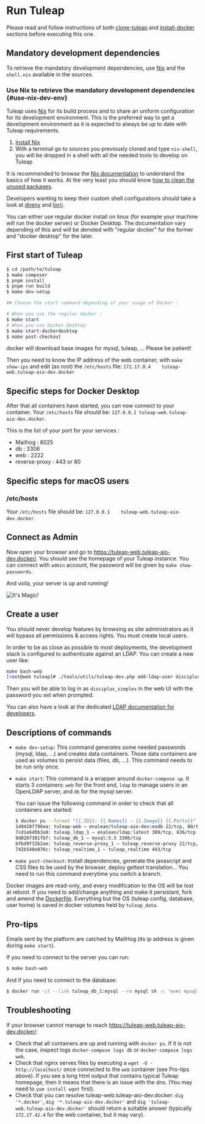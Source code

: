# Run Tuleap

Please read and follow instructions of both
[clone-tuleap](./clone-tuleap.md) and
[install-docker](./install-docker.md) sections before executing
this one.

## Mandatory development dependencies

To retrieve the mandatory development dependencies, use
[Nix](https://nixos.org/) and the `shell.nix` available in the sources.

### Use Nix to retrieve the mandatory development dependencies {#use-nix-dev-env}

Tuleap uses [Nix](https://nixos.org/) for its build process and to share
an uniform configuration for its development environment. This is the
preferred way to get a development environment as it is expected to
always be up to date with Tuleap requirements.

1.  [Install Nix](https://nixos.org/download.html)
2.  With a terminal go to sources you previously cloned and type
    `nix-shell`, you will be dropped in a shell with all the needed
    tools to develop on Tuleap

It is recommended to browse the [Nix
documentation](https://nixos.org/manual/nix/unstable/introduction.html)
to understand the basics of how it works. At the very least you should
know [how to clean the unused
packages](https://nixos.org/manual/nix/unstable/command-ref/nix-collect-garbage.html).

Developers wanting to keep their custom shell configurations should take
a look at [direnv](https://direnv.net/) and
[lorri](https://github.com/nix-community/lorri).

You can either use regular docker install on linux (for example your machine will run the docker server) or Docker Desktop. The documentation vary depending of this and will be denoted with "regular docker" for the former and "docker desktop" for the later.

## First start of Tuleap

``` bash
$ cd /path/to/tuleap
$ make composer
$ pnpm install
$ pnpm run build
$ make dev-setup

## Choose the start command depending of your usage of Docker :

# When you use the regular docker :
$ make start
# When you use Docker Desktop
$ make start-dockerdesktop
$ make post-checkout
```

docker will download base images for mysql, tuleap, ... Please be
patient!

Then you need to know the IP address of the web container, with
`make show-ips` and edit (as root) the `/etc/hosts` file:
`172.17.0.4    tuleap-web.tuleap-aio-dev.docker`

## Specific steps for Docker Desktop

After that all containers have started, you can now connect to your container.
Your `/etc/hosts` file should be: `127.0.0.1 tuleap-web.tuleap-aio-dev.docker`.

This is the list of your port for your services :

- Mailhog : 8025
- db : 3306
- web : 2222
- reverse-proxy : 443 or 80

## Specific steps for macOS users

### /etc/hosts

Your `/etc/hosts` file should be:
`127.0.0.1    tuleap-web.tuleap-aio-dev.docker`.

## Connect as Admin

Now open your browser and go to
<https://tuleap-web.tuleap-aio-dev.docker/>. You should see the homepage
of your Tuleap instance. You can connect with `admin` account, the
password will be given by `make show-passwords`.

And voila, your server is up and running!

![It\'s Magic!](../images/its-Magic.gif)

## Create a user

You should never develop features by browsing as site administrators as it will bypass
all permissions & access rights. You must create local users.

In order to be as close as possible to most deployments, the development stack is configured
to authenticate against an LDAP. You can create a new user like:

```bash
make bash-web
[root@web tuleap]# ./tools/utils/tuleap-dev.php add-ldap-user disciplus_simplex "Disciplus Simplex" ds@example.com
```

Then you will be able to log in as `disciplus_simplex` in the web UI with the password you set when prompted.

You can also have a look at the dedicated [LDAP documentation for developers](./../ldap.md).

## Descriptions of commands

-   `make dev-setup`: This command generates some needed passwords
    (mysql, ldap, ...) and creates data containers. Those data
    containers are used as volumes to persist data (files, db, ...).
    This command needs to be run only once.

-   `make start`: This command is a wrapper around `docker-compose up`.
    It starts 3 containers: `web` for the front end, `ldap` to manage
    users in an OpenLDAP server, and `db` for the mysql server.

    You can issue the following command in order to check that all
    containers are started:

    ``` bash
    $ docker ps --format "{{.ID}}: {{.Names}} — {{.Image}} {{.Ports}}"
    149428f796ea: tuleap-web — enalean/tuleap-aio-dev:nodb 22/tcp, 80/tcp, 443/tcp
    7cd1e645b3a9: tuleap_ldap_1 — enalean/ldap:latest 389/tcp, 636/tcp
    9d026f381fbf: tuleap_db_1 — mysql:5.5 3306/tcp
    bfbd9f32b2ae: tuleap_reverse-proxy_1 — tuleap_reverse-proxy 22/tcp, 80/tcp, 443/tcp
    742b540e876c: tuleap_realtime_1 — tuleap_realtime 443/tcp
    ```

-   `make post-checkout`: Install dependencies, generate the javascript
    and CSS files to be used by the browser, deploy gettext
    translation\... You need to run this command everytime you switch a
    branch.

Docker images are read-only, and every modification to the OS will be
lost at reboot. If you need to add/change anything and make it
persistant, fork and amend the
[Dockerfile](https://hub.docker.com/r/enalean/tuleap-aio-dev/).
Everything but the OS (tuleap config, database, user home) is saved in
docker volumes held by `tuleap_data`.

## Pro-tips

Emails sent by the platform are catched by MailHog (its ip address is
given during `make start`).

If you need to connect to the server you can run:

``` bash
$ make bash-web
```

And if you need to connect to the database:

``` bash
$ docker run -it --link tuleap_db_1:mysql --rm mysql sh -c 'exec mysql -h"$MYSQL_PORT_3306_TCP_ADDR" -P"$MYSQL_PORT_3306_TCP_PORT" -uroot -p"$MYSQL_ENV_MYSQL_ROOT_PASSWORD" tuleap'
```

## Troubleshooting

If your browser cannot manage to reach
<https://tuleap-web.tuleap-aio-dev.docker/>:

-   Check that all containers are up and running with `docker ps`. If it
    is not the case, inspect logs `docker-compose logs db` or
    `docker-compose logs web`.
-   Check that nginx serves files by executing a
    `wget -O - http://localhost/` once connected to the `web` container
    (see Pro-tips above). If you see a long
    html output that contains typical Tuleap homepage, then it means
    that there is an issue with the dns. (You may need to
    `yum install wget` first).
-   Check that you can resolve tuleap-web.tuleap-aio-dev.docker:
    `dig '*.docker'`, `dig '*.tuleap-aio-dev.docker'` and
    `dig 'tuleap-web.tuleap-aio-dev.docker'` should return a suitable
    answer (typically `172.17.42.4` for the web container, but it may
    vary).
